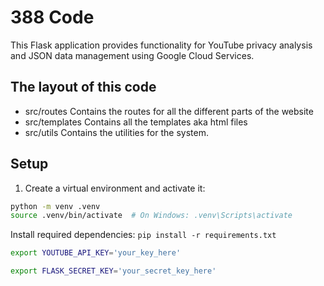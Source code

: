 # 388 Code

This Flask application provides functionality for YouTube privacy analysis and JSON data management using Google Cloud Services.

## The layout of this code

- src/routes
    Contains the routes for all the different parts of the website
- src/templates
    Contains all the templates aka html files
- src/utils
    Contains the utilities for the system.



## Setup

1. Create a virtual environment and activate it:
```bash
python -m venv .venv
source .venv/bin/activate  # On Windows: .venv\Scripts\activate
```
Install required dependencies:
`pip install -r requirements.txt`

```bash
export YOUTUBE_API_KEY='your_key_here'
```

```bash 
export FLASK_SECRET_KEY='your_secret_key_here'
```